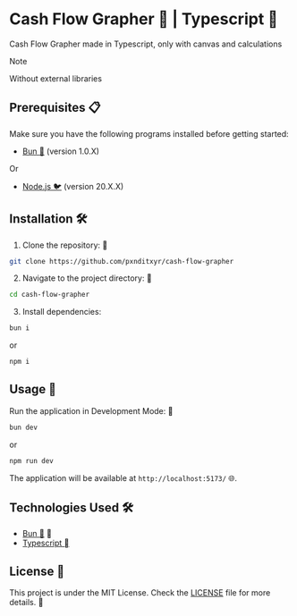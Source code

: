 # Cash Flow Grapher 🌟 | Typescript   

Cash Flow Grapher made in Typescript, only with canvas and calculations

> [!NOTE]
> Without external libraries

## Prerequisites 📋

Make sure you have the following programs installed before getting started:

- [Bun 🧄](https://bun.sh/) (version 1.0.X)

Or

- [Node.js 🐦](https://nodejs.org/) (version 20.X.X)

## Installation 🛠️

1. Clone the repository: 🧬

```bash
git clone https://github.com/pxnditxyr/cash-flow-grapher
```

2. Navigate to the project directory: 📂

```bash
cd cash-flow-grapher
```

3. Install dependencies:

```bash
bun i
```
or 

```bash
npm i 
```

## Usage 🚀

Run the application in Development Mode: 🚀

```bash
bun dev
```

or

```bash
npm run dev
```

The application will be available at `http://localhost:5173/` 🌐.

## Technologies Used 🛠️

- [Bun 🧄](https://babeljs.io/) 📜
- [Typescript   ](https://www.typescriptlang.org/)


## License 📄

This project is under the MIT License. Check the [LICENSE](LICENSE) file for more details. 📜
